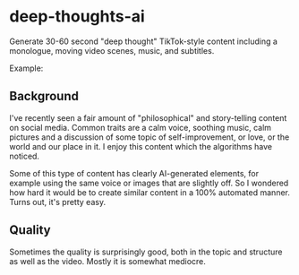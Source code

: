 # deep-thoughts-ai

Generate 30-60 second "deep thought" TikTok-style content including a monologue, moving video scenes, music, and subtitles.

Example:

## Background

I've recently seen a fair amount of "philosophical" and story-telling content on social media. Common traits are a calm voice, soothing music, calm pictures and a discussion of some topic of self-improvement, or love, or the world and our place in it. I enjoy this content which the algorithms have noticed.

Some of this type of content has clearly AI-generated elements, for example using the same voice or images that are slightly off. So I wondered how hard it would be to create similar content in a 100% automated manner. Turns out, it's pretty easy.

## Quality

Sometimes the quality is surprisingly good, both in the topic and structure as well as the video. Mostly it is somewhat mediocre.